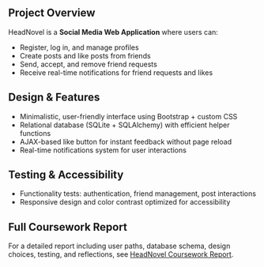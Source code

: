 ## Project Overview
HeadNovel is a **Social Media Web Application** where users can:
- Register, log in, and manage profiles
- Create posts and like posts from friends
- Send, accept, and remove friend requests
- Receive real-time notifications for friend requests and likes

## Design & Features
- Minimalistic, user-friendly interface using Bootstrap + custom CSS
- Relational database (SQLite + SQLAlchemy) with efficient helper functions
- AJAX-based like button for instant feedback without page reload
- Real-time notifications system for user interactions

## Testing & Accessibility
- Functionality tests: authentication, friend management, post interactions
- Responsive design and color contrast optimized for accessibility

## Full Coursework Report
For a detailed report including user paths, database schema, design choices, testing, and reflections, see [HeadNovel Coursework Report](report/HeadNovel_Coursework.pdf).

